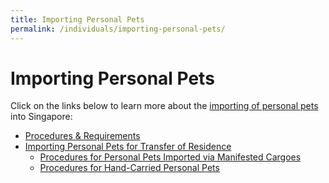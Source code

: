 ```yaml
---
title: Importing Personal Pets
permalink: /individuals/importing-personal-pets/
---
```

# Importing Personal Pets

Click on the links below to learn more about the  [importing of personal pets](https://singapore-customs-staging.netlify.com/businesses/importing-goods/import-procedures/importing-of-personal-pets)  into Singapore:

-   [Procedures & Requirements](https://www.customs.gov.sg/businesses/importing-goods/import-procedures/importing-of-personal-pets#Procedures)
-   [Importing Personal Pets for Transfer of Residence](https://www.customs.gov.sg/businesses/importing-goods/import-procedures/importing-of-personal-pets#TransferOfResidence)
    -   [Procedures for Personal Pets Imported via Manifested Cargoes](https://www.customs.gov.sg/businesses/importing-goods/import-procedures/importing-of-personal-pets#ManifestedCargoes)
    -   [Procedures for Hand-Carried Personal Pets](https://www.customs.gov.sg/businesses/importing-goods/import-procedures/importing-of-personal-pets#HandCarried)
